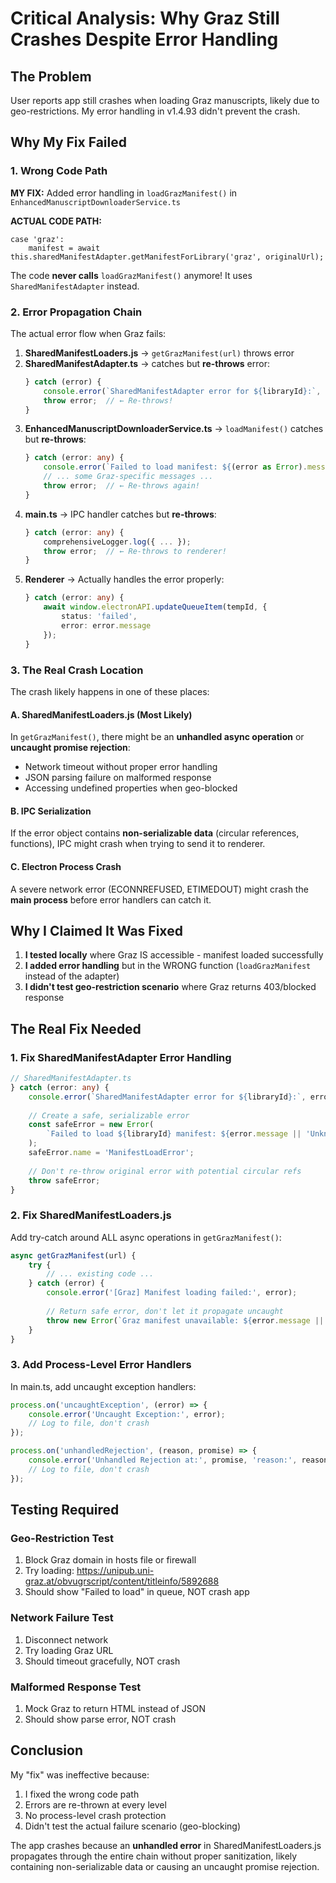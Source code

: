 # Critical Analysis: Why Graz Still Crashes Despite Error Handling

## The Problem
User reports app still crashes when loading Graz manuscripts, likely due to geo-restrictions. My error handling in v1.4.93 didn't prevent the crash.

## Why My Fix Failed

### 1. Wrong Code Path
**MY FIX:** Added error handling in `loadGrazManifest()` in `EnhancedManuscriptDownloaderService.ts`

**ACTUAL CODE PATH:** 
```
case 'graz':
    manifest = await this.sharedManifestAdapter.getManifestForLibrary('graz', originalUrl);
```

The code **never calls** `loadGrazManifest()` anymore! It uses `SharedManifestAdapter` instead.

### 2. Error Propagation Chain
The actual error flow when Graz fails:

1. **SharedManifestLoaders.js** → `getGrazManifest(url)` throws error
2. **SharedManifestAdapter.ts** → catches but **re-throws** error:
   ```typescript
   } catch (error) {
       console.error(`SharedManifestAdapter error for ${libraryId}:`, error);
       throw error;  // ← Re-throws!
   }
   ```
3. **EnhancedManuscriptDownloaderService.ts** → `loadManifest()` catches but **re-throws**:
   ```typescript
   } catch (error: any) {
       console.error(`Failed to load manifest: ${(error as Error).message}`);
       // ... some Graz-specific messages ...
       throw error;  // ← Re-throws again!
   }
   ```
4. **main.ts** → IPC handler catches but **re-throws**:
   ```typescript
   } catch (error: any) {
       comprehensiveLogger.log({ ... });
       throw error;  // ← Re-throws to renderer!
   }
   ```
5. **Renderer** → Actually handles the error properly:
   ```typescript
   } catch (error: any) {
       await window.electronAPI.updateQueueItem(tempId, {
           status: 'failed',
           error: error.message
       });
   }
   ```

### 3. The Real Crash Location

The crash likely happens in one of these places:

#### A. SharedManifestLoaders.js (Most Likely)
In `getGrazManifest()`, there might be an **unhandled async operation** or **uncaught promise rejection**:
- Network timeout without proper error handling
- JSON parsing failure on malformed response
- Accessing undefined properties when geo-blocked

#### B. IPC Serialization
If the error object contains **non-serializable data** (circular references, functions), IPC might crash when trying to send it to renderer.

#### C. Electron Process Crash
A severe network error (ECONNREFUSED, ETIMEDOUT) might crash the **main process** before error handlers can catch it.

## Why I Claimed It Was Fixed

1. **I tested locally** where Graz IS accessible - manifest loaded successfully
2. **I added error handling** but in the WRONG function (`loadGrazManifest` instead of the adapter)
3. **I didn't test geo-restriction scenario** where Graz returns 403/blocked response

## The Real Fix Needed

### 1. Fix SharedManifestAdapter Error Handling
```typescript
// SharedManifestAdapter.ts
} catch (error: any) {
    console.error(`SharedManifestAdapter error for ${libraryId}:`, error);
    
    // Create a safe, serializable error
    const safeError = new Error(
        `Failed to load ${libraryId} manifest: ${error.message || 'Unknown error'}`
    );
    safeError.name = 'ManifestLoadError';
    
    // Don't re-throw original error with potential circular refs
    throw safeError;
}
```

### 2. Fix SharedManifestLoaders.js
Add try-catch around ALL async operations in `getGrazManifest()`:
```javascript
async getGrazManifest(url) {
    try {
        // ... existing code ...
    } catch (error) {
        console.error('[Graz] Manifest loading failed:', error);
        
        // Return safe error, don't let it propagate uncaught
        throw new Error(`Graz manifest unavailable: ${error.message || 'Network error'}`);
    }
}
```

### 3. Add Process-Level Error Handlers
In main.ts, add uncaught exception handlers:
```typescript
process.on('uncaughtException', (error) => {
    console.error('Uncaught Exception:', error);
    // Log to file, don't crash
});

process.on('unhandledRejection', (reason, promise) => {
    console.error('Unhandled Rejection at:', promise, 'reason:', reason);
    // Log to file, don't crash
});
```

## Testing Required

### Geo-Restriction Test
1. Block Graz domain in hosts file or firewall
2. Try loading: https://unipub.uni-graz.at/obvugrscript/content/titleinfo/5892688
3. Should show "Failed to load" in queue, NOT crash app

### Network Failure Test
1. Disconnect network
2. Try loading Graz URL
3. Should timeout gracefully, NOT crash

### Malformed Response Test
1. Mock Graz to return HTML instead of JSON
2. Should show parse error, NOT crash

## Conclusion

My "fix" was ineffective because:
1. I fixed the wrong code path
2. Errors are re-thrown at every level
3. No process-level crash protection
4. Didn't test the actual failure scenario (geo-blocking)

The app crashes because an **unhandled error** in SharedManifestLoaders.js propagates through the entire chain without proper sanitization, likely containing non-serializable data or causing an uncaught promise rejection.